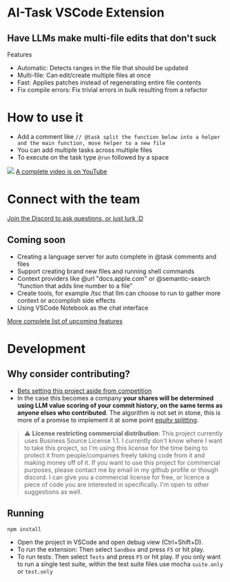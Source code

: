 # AI-Task VSCode Extension

## Have LLMs make multi-file edits that don't suck

Features

- Automatic: Detects ranges in the file that should be updated
- Multi-file: Can edit/create multiple files at once
- Fast: Applies patches instead of regenerating entire file contents
- Fix compile errors: Fix trivial errors in bulk resulting from a refactor

# How to use it

- Add a comment like `// @task split the function below into a helper and the main function, move helper to a new file`
- You can add multiple tasks across multiple files
- To execute on the task type `@run` followed by a space ` `

![](./demo.gif)
[A complete video is on YouTube](https://youtu.be/wD8ZdIJ9p0Y)

# Connect with the team

[Join the Discord to ask questions, or just lurk :D](https://discord.gg/D8V6Rc63wQ)

## Coming soon

- Creating a language server for auto complete in @task comments and files
- Support creating brand new files and running shell commands
- Context providers like @url "docs.apple.com" or @semantic-search "function that adds line number to a file"
- Create tools, for example /tsc that llm can choose to run to gather more context or accomplish side effects
- Using VSCode Notebook as the chat interface

[More complete list of upcoming features](./docs/backlog.md)

# Development

## Why consider contributing?

- [Bets setting this project aside from competition](./docs/bets.md)
- In the case this becomes a company **your shares will be determined using LLM value scoring of your commit history, on the same terms as anyone elses who contributed**. The algorithm is not set in stone, this is more of a promise to implement it at some point [equity splitting](./docs/equity.md).

> :warning: **License restricting commercial distribution**: This project currently uses Business Source License 1.1. I currently don't know where I want to take this project, so I'm using this license for the time being to protect it from people/companies freely taking code from it and making money off of it. If you want to use this project for commercial purposes, please contact me by email in my github profile or though discord. I can give you a commercial license for free, or licence a piece of code you are interested in specifically. I'm open to other suggestions as well.

## Running

```sh
npm install
```

- Open the project in VSCode and open debug view (Ctrl+Shift+D).
- To run the extension: Then select `Sandbox` and press `F5` or hit play.
- To run tests: Then select `Tests` and press `F5` or hit play. If you only want to run a single test suite, within the test suite files use mocha `suite.only` or `test.only`
